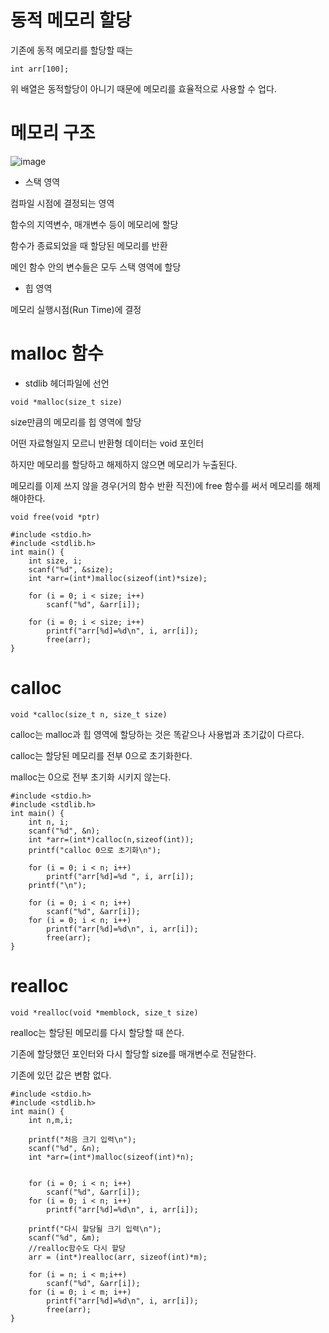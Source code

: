 # 동적 메모리 할당

기존에 동적 메모리를 할당할 때는

```
int arr[100];
```

위 배열은 동적할당이 아니기 때문에 메모리를 효율적으로 사용할 수 업다. 


# 메모리 구조

![image](https://github.com/sseinn/C/assets/143159192/7669f0f3-f3ff-4885-9bc4-096a314841b7)


- 스택 영역

컴파일 시점에 결정되는 영역

함수의 지역변수, 매개변수 등이 메모리에 할당

함수가 종료되었을 때 할당된 메모리를 반환

메인 함수 안의 변수들은 모두 스택 영역에 할당

- 힙 영역

메모리 실행시점(Run Time)에 결정


# malloc 함수

- stdlib 헤더파일에 선언

```
void *malloc(size_t size)
```

size만큼의 메모리를 힙 영역에 할당

어떤 자료형일지 모르니 반환형 데이터는 void 포인터

하지만 메모리를 할당하고 해제하지 않으면 메모리가 누출된다. 

메모리를 이제 쓰지 않을 경우(거의 함수 반환 직전)에 free 함수를 써서 메모리를 해제해야한다. 

```
void free(void *ptr)
```

```
#include <stdio.h>
#include <stdlib.h>
int main() {
    int size, i;
    scanf("%d", &size);
    int *arr=(int*)malloc(sizeof(int)*size);
 
    for (i = 0; i < size; i++)
        scanf("%d", &arr[i]);
 
    for (i = 0; i < size; i++)
        printf("arr[%d]=%d\n", i, arr[i]);
        free(arr);
}
```


# calloc

```
void *calloc(size_t n, size_t size)
```

calloc는 malloc과 힙 영역에 할당하는 것은 똑같으나 사용법과 초기값이 다르다.

calloc는 할당된 메모리를 전부 0으로 초기화한다. 

malloc는 0으로 전부 초기화 시키지 않는다. 

```
#include <stdio.h>
#include <stdlib.h>
int main() {
    int n, i;
    scanf("%d", &n);
    int *arr=(int*)calloc(n,sizeof(int));
    printf("calloc 0으로 초기화\n");
     
    for (i = 0; i < n; i++)
        printf("arr[%d]=%d ", i, arr[i]);
    printf("\n");
 
    for (i = 0; i < n; i++)
        scanf("%d", &arr[i]);
    for (i = 0; i < n; i++)
        printf("arr[%d]=%d\n", i, arr[i]);
        free(arr);
}
```

# realloc

```
void *realloc(void *memblock, size_t size)
```

realloc는 할당된 메모리를 다시 할당할 때 쓴다.

기존에 할당했던 포인터와 다시 할당할 size를 매개변수로 전달한다. 

기존에 있던 값은 변함 없다.

```
#include <stdio.h>
#include <stdlib.h>
int main() {
    int n,m,i;
 
    printf("처음 크기 입력\n");
    scanf("%d", &n);
    int *arr=(int*)malloc(sizeof(int)*n);
     
 
    for (i = 0; i < n; i++)
        scanf("%d", &arr[i]);
    for (i = 0; i < n; i++)
        printf("arr[%d]=%d\n", i, arr[i]);
 
    printf("다시 할당될 크기 입력\n");
    scanf("%d", &m);
    //realloc함수도 다시 할당
    arr = (int*)realloc(arr, sizeof(int)*m);
 
    for (i = n; i < m;i++)
        scanf("%d", &arr[i]);
    for (i = 0; i < m; i++)
        printf("arr[%d]=%d\n", i, arr[i]);
        free(arr);
}
```
